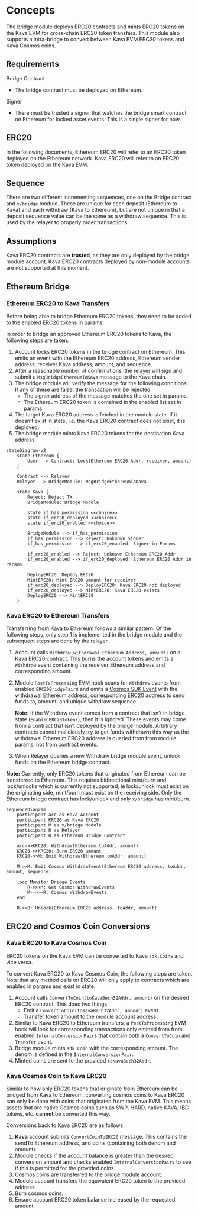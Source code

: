 # Concepts

The bridge module deploys ERC20 contracts and mints ERC20 tokens on the Kava EVM
for cross-chain ERC20 token transfers. This module also supports a intra-bridge
to convert between Kava EVM ERC20 tokens and Kava Cosmos coins.

## Requirements

Bridge Contract

* The bridge contract must be deployed on Ethereum.

Signer

* There must be trusted a signer that watches the bridge smart contract on
  Ethereum for locked asset events. This is a single signer for now.

## ERC20

In the following documents, Ethereum ERC20 will refer to an ERC20 token deployed
on the Ethereum network. Kava ERC20 will refer to an ERC20 token deployed on the
Kava EVM.

## Sequence

There are two different incrementing sequences, one on the Bridge contract and
`x/bridge` module. These are unique for each deposit (Ethereum to Kava) and
each withdraw (Kava to Ethereum), but are not unique in that a deposit sequence
value can be the same as a withdraw sequence. This is used by the relayer to
properly order transactions.

## Assumptions

Kava ERC20 contracts are **trusted**, as they are only deployed by the bridge
module account. Kava ERC20 contracts deployed by non-module accounts are not
supported at this moment.

## Ethereum Bridge

### Ethereum ERC20 to Kava Transfers

Before being able to bridge Ethereum ERC20 tokens, they need to be added to the
enabled ERC20 tokens in params.

In order to bridge an approved Ethereum ERC20 tokens to Kava, the following
steps are taken:

1. Account locks ERC20 tokens in the bridge contract on Ethereum. This emits an
   event with the Ethereum ERC20 address, Ethereum sender address, receiver Kava
   address, amount, and sequence.
2. After a reasonable number of confirmations, the relayer will sign and submit
   a `MsgBridgeEthereumToKava` message to the Kava chain.
3. The bridge module will verify the message for the following conditions. If
   any of these are false, the transaction will be rejected.
   * The signer address of the message matches the one set in params.
   * The Ethereum ERC20 token is contained in the enabled list set in params.
4. The target Kava ERC20 address is fetched in the module state. If it doesn't
   exist in state, i.e. the Kava ERC20 contract does not exist, it is deployed.
5. The bridge module mints Kava ERC20 tokens for the destination Kava address.

```mermaid
stateDiagram-v2
    state Ethereum {
        User --> Contract: Lock(Ethereum ERC20 Addr, receiver, amount)
    }
    
    Contract --> Relayer
    Relayer --> BridgeModule: MsgBridgeEthereumToKava

    state Kava {
        Reject: Reject TX
        BridgeModule: Bridge Module

        state if_has_permission <<choice>>
        state if_erc20_deployed <<choice>>
        state if_erc20_enabled <<choice>>

        BridgeModule --> if_has_permission
        if_has_permission --> Reject: Unknown Signer
        if_has_permission --> if_erc20_enabled: Signer in Params

        if_erc20_enabled --> Reject: Unknown Ethereum ERC20 Addr
        if_erc20_enabled --> if_erc20_deployed: Ethereum ERC20 Addr in Params

        DeployERC20: Deploy ERC20
        MintERC20: Mint ERC20 amount for receiver
        if_erc20_deployed --> DeployERC20: Kava ERC20 not deployed
        if_erc20_deployed --> MintERC20: Kava ERC20 exists
        DeployERC20 --> MintERC20
    }
```

### Kava ERC20 to Ethereum Transfers

Transferring from Kava to Ethereum follows a similar pattern. Of the following
steps, only step 1 is implemented in the bridge module and the subsequent steps
are done by the relayer.

1. Account calls `Withdraw(withdrawal Ethereum Address, amount)` on a Kava ERC20
   contract. This burns the account tokens and emits a `Withdraw` event
   containing the receiver Ethereum address and corresponding amount.
2. Module `PostTxProcessing` EVM hook scans for `Withdraw` events from enabled
   `ERC20BridgePair`s and emits a [Cosmos SDK Event][cosmos-event] with the
   withdrawal Ethereum address, corresponding ERC20 address to send funds to,
   amount, and unique withdraw sequence.

   **Note:** If the Withdraw event comes from a contract that isn't in bridge
   state (`EnabledERC20Tokens`), then it is ignored. These events may come from
   a contract that isn't deployed by the bridge module. Arbitrary contracts
   cannot maliciously try to get funds withdrawn this way as the withdrawal
   Ethereum ERC20 address is queried from from module params, not from contract
   events.
3. When Relayer queries a new Withdraw bridge module event, unlock funds on the
   Ethereum bridge contract.

**Note:** Currently, only ERC20 tokens that originated from Ethereum can be
transferred to Ethereum. This requires bidirectional mint/burn and lock/unlocks
which is currently not supported, ie lock/unlock must exist on the originating
side, mint/burn must exist on the receiving side. Only the Ethereum bridge
contract has lock/unlock and only `x/bridge` has mint/burn.

```mermaid
sequenceDiagram
    participant acc as Kava Account
    participant KRC20 as Kava ERC20
    participant M as x/bridge Module
    participant R as Relayer
    participant B as Ethereum Bridge Contract

    acc->>KRC20: Withdraw(Ethereum toAddr, amount)
    KRC20->>KRC20: Burn ERC20 amount
    KRC20->>M: Emit Withdraw(Ethereum toAddr, amount)

    M->>M: Emit Cosmos WithdrawEvent(Ethereum ERC20 address, toAddr, amount, sequence)

    loop Monitor Bridge Events
        R->>+M: Get Cosmos WithdrawEvents
        M-->>-R: Cosmos WithdrawEvents
    end

    R->>B: Unlock(Ethereum ERC20 address, toAddr, amount)
```

## ERC20 and Cosmos Coin Conversions

### Kava ERC20 to Kava Cosmos Coin

ERC20 tokens on the Kava EVM can be converted to Kava `sdk.Coin`s and vice
versa.

To convert Kava ERC20 to Kava Cosmos Coin, the following steps are taken. Note
that any method calls on ERC20 will only apply to contracts which are enabled in
params and exist in state.

1. Account calls `ConvertToCoin(toKavaBech32Addr, amount)` on the desired ERC20
   contract. This does two things:
   * Emit a `ConvertToCoin(toKavaBech32Addr, amount)` event.
   * Transfer token amount to the module account address.
2. Similar to Kava ERC20 to Ethereum transfers, a `PostTxProcessing` EVM hook
   will look for corresponding transactions only emitted from from enabled
   `InternalConversionPair`s that contain both a `ConvertToCoin` and `Transfer`
   event.
3. Bridge module mints `sdk.Coin` with the corresponding amount. The denom is
   defined in the `InternalConversionPair`.
4. Minted coins are sent to the provided `toKavaBech32Addr`.

### Kava Cosmos Coin to Kava ERC20

Similar to how only ERC20 tokens that originate from Ethereum can be bridged
from Kava to Ethereum, converting cosmos coins to Kava ERC20 can only be done
with coins that originated from the Kava EVM. This means assets that are native
Cosmos coins such as SWP, HARD, native KAVA, IBC tokens, etc. **cannot** be
converted this way.

Conversions back to Kava ERC20 are as follows.

1. **Kava** account submits `ConvertCoinToERC20` message. This contains the
   sendTo Ethereum address, and coins (containing both denom and amount).
2. Module checks if the account balance is greater than the desired conversion
   amount and checks enabled `InternalConversionPair`s to see if this is
   permitted for the provided coins.
3. Cosmos coins are transferred to the bridge module account.
4. Module account transfers the equivalent ERC20 token to the provided address.
5. Burn cosmos coins.
6. Ensure account ERC20 token balance increased by the requested amount.

[cosmos-event]: https://docs.cosmos.network/master/core/events.html
